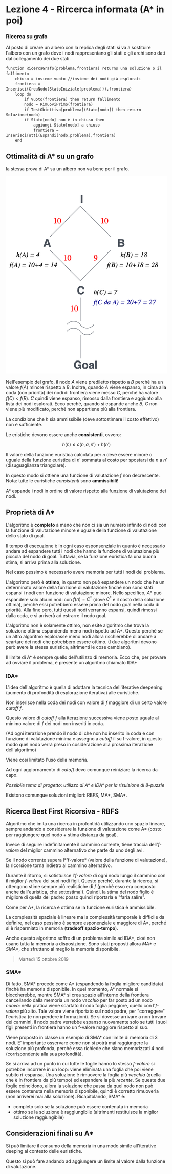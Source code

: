 # Lezione 4 - Rircerca informata (A* in poi)

### Ricerca su grafo

Al posto di creare un albero con la replica degli stati si va a sostituire l'albero con un grafo dove i nodi rappresentano gli stati e gli archi sono dati dal collegamento dei due stati.

```
function RicercaGrafo(problema,frontiera) returns una soluzione o il fallimento
	chiuso = insieme vuoto //insieme dei nodi già esplorati
	frontiera = Inserisci(CreaNodo(StatoIniziale[problema])),frontiera)
	loop do
		if Vuoto(frontiera) then return fallimento
		nodo = RimuoviPrimo(frontiera)
		if TestObiettivo[problema](Stato[nodo]) then return Soluzione(nodo)
		if Stato[nodo] non è in chiuso then
			aggiungi Stato[nodo] a chiuso
			frontiera = InserisciTutti(Espandi(nodo,problema),frontiera)
	end
```

## Ottimalità di A* su un grafo

la stessa prova di A\* su un albero non va bene per il grafo.

![](./immagini/l4-esempio-fail-astar.png)

Nell'esempio del grafo, il nodo $A$ viene prediletto rispetto a $B$ perché ha un valore $f(A)$ minore rispetto a $B$. Inoltre, quando $A$ viene espanso, in  cima alla coda (con priorità) dei nodi di frontiera viene messo $C$, perché ha valore $f(C) < f(B)$. $C$ quindi viene espanso, rimosso dalla frontiera e aggiunto alla lista dei nodi esplorati. Ecco perché, quando si espande anche $B$, $C$ non viene più modificato, perché non appartiene più alla frontiera.

La condizione che $h$ sia ammissibile (deve sottostimare il costo effettivo) non è sufficiente.

Le eristiche devono essere anche **consistenti**, ovvero:

$$h(n) \le c(n,a,n') + h(n')$$

Il valore della funzione euristica calcolata per $n$ deve essere minore o uguale della funzione euristica di $n'$ sommata al costo per spostarsi da $n$ a $n'$ (disuguaglianza triangolare).

In questo modo si ottiene una funzione di valutazione $f$ non decrescente. Nota: tutte le euristiche _consistenti_ sono __ammissibili__!

A\* espande i nodi in ordine di valore rispetto alla funzione di valutazione dei nodi.

## Proprietà di A\*

L'algoritmo è **completo** a meno che non ci sia un numero infinito di nodi con la funzione di valutazione minore e uguale della funzione di valutazione dello stato di goal.

Il tempo di esecuzione è in ogni caso esponsenziale in quanto è necessario andare ad espandere tutti i nodi che hanno la funzione di valutazione più piccola del nodo di goal. Tuttavia, se la funzione euristica fa una buona stima, si arriva prima alla soluzione.

Nel caso pessimo è necessario avere memoria per tutti i nodi del problema.

L'algoritmo però è **ottimo**, in quanto non può espandere un nodo che ha un determinato valore della funzione di valutazione finché non sono stati espansi i nodi con funzione di valutazione minore. Nello specifico, $A*$ può espandere solo alcuni nodi con $f(n) = C^*$ (dove $C^*$ è il costo della soluzione ottima), perché essi potrebbero essere prima del nodo goal nella coda di priorità. Alla fine però, tutti questi nodi verranno espansi, quindi rimossi dalla coda, e si arriverà ad estrarre il nodo goal.

L'algoritmo non è solamente ottimo, non esite algoritmo che trova la soluzione ottima espandendo meno nodi rispetto ad A\*.
Questo perché se un altro algoritmo esplorasse meno nodi allora rischierebbe di andare a scartare dei nodi che potrebbero essere ottimo. (I due algoritmi devono però avere la stessa euristica, altrimenti le cose cambiano).

Il limite di A* è sempre quello dell'utilizzo di memoria. Ecco che, per provare ad ovviare il problema, è presente un algoritmo chiamato IDA\*

### IDA\*
L'idea dell'algoritmo è quella di adottare la tecnica dell'iterative deepening (aumento di profondità di esplorazione iterativa) alle euristiche.

Non inserisce nella coda dei nodi con valore di $f$ maggiore di un certo valore _cutoff $f$_.

Questo valore di _cutoff f_ alla iterazione successiva viene posto uguale al minimo valore di *f* dei nodi non inseriti in coda.

(Ad ogni iterazione prendo il nodo di che non ho inserito in coda e con funzione di valutazione minima e assegno a _cutoff_ il su f-valore, in questo modo quel nodo verrà preso in cosiderazione alla prossima iterazione dell'algoritmo)

Viene così limitato l'uso della memoria.

Ad ogni aggiornamento di _cutoff_ devo comunque reiniziare la ricerca da capo.

_Possibile tema di progetto: utilizzo di A\* e IDA\* per la risulzione di 8-puzzle_

Esistono comunque soluzioni migliori: RBFS, MA\*, SMA\*.

## Ricerca Best First Ricorsiva - RBFS

Algoritmo che imita una ricerca in profontidà utilizzando uno spazio lineare, sempre andando a considerare la funzione di valutazione come A* (costo per raggiungere quel nodo + stima distanza da goal).

Invece di seguire indefinitamente il cammino corrente, tiene traccia dell'*f-valore* del miglior cammino alternativo che parte da uno degli avi.

Se il nodo corrente supera l*'f-valore* (valore della funzione di valutazione), la ricorsione torna indietro al cammino alternativo.

Durante il ritorno, si sotistuisce l'*f-valore* di ogni nodo lungo il cammino con il miglior *f-valore* dei suoi nodi figli. Questo perché, durante la ricerca, si ottengono stime sempre più realistiche di $f$ (perché esso era composto anche dall'euristica, che sottostima!). Quindi, la stima del nodo figlio è migliore di quella del padre: posso quindi riportarla e "farla salire".

Come per A\*, la ricerca è ottima se la funzione euristica è ammissibile.

La complessità spaziale è lineare ma la complessità temporale è difficile da definire, nel caso pessimo è sempre esponenziale e maggiore di A*, perché si è risparmiato in memoria (__tradeoff spazio-tempo__).

Anche questo algoritmo soffre di un problema simile ad IDA\*, cioè non usano tutta la memoria a disposizione. Sono stati proposti allora _MA*_ e _SMA*_, che sfruttano al meglio la memoria disponibile.

> Martedì 15 ottobre 2019

### SMA*
Di fatto, SMA* procede come A* (espandendo la foglia migliore candidata) finché ha memoria disponibile. In quel momento, A* normale si bloccherebbe, mentre SMA* si crea spazio all'interno della frontiera cancellando dalla memoria un nodo _vecchio_ per far posto ad un nodo _nuovo_: nella pratica viene scartato il nodo foglia peggiore, quello con l'*f-valore* più alto. Tale valore viene riportato sul nodo padre, per "correggere" l'euristica (e non perdere informazioni). Se si dovesse arrivare a non trovare dei cammini, il nodo padre verrebbe espanso nuovamente solo se tutti i suoi figli presenti in frontiera hanno un f-valore maggiore rispetto al suo.

Viene proposto in classe un esempio di SMA* con limite di memoria di 3 nodi. E' importante osservare come non si potrà mai raggiungere la soluzione più profonda, perché essa richiede che siano memorizzati 4 nodi (corrispondente alla sua profondità).

Se si arriva ad un punto in cui tutte le foglie hanno lo stesso *f-valore* si potrebbe incorrere in un loop: viene eliminata una foglia che poi viene subito ri-espansa. Una soluzione è rimuovere la foglia più _vecchia_ (quella che è in frontiera da più tempo) ed espandere la più _recente_. Se queste due foglie coincidono, allora la soluzione che passa da quel nodo non può essere contenuta nella memoria disponibile, quindi è corretto rimuoverla (non arriverei mai alla soluzione). Ricapitolando, SMA* è:
* completo solo se la soluzione può essere contenuta in memoria
* ottimo se la soluzione è raggiungibile (altrimenti restituisce la miglior soluzione raggiungibile)

## Considerazioni finali su A\*

Si può limitare il consumo della memoria in una modo simile all'iterative deeping al contesto delle euristiche.

Questo si può fare andando ad aggiungere un limite al valore dalla funzione di valutazione.